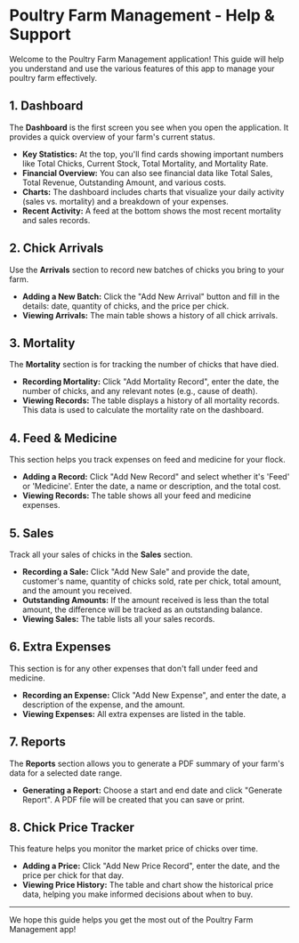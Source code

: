 # Poultry Farm Management - Help & Support

Welcome to the Poultry Farm Management application! This guide will help you understand and use the various features of this app to manage your poultry farm effectively.

## 1. Dashboard

The **Dashboard** is the first screen you see when you open the application. It provides a quick overview of your farm's current status.

-   **Key Statistics:** At the top, you'll find cards showing important numbers like Total Chicks, Current Stock, Total Mortality, and Mortality Rate.
-   **Financial Overview:** You can also see financial data like Total Sales, Total Revenue, Outstanding Amount, and various costs.
-   **Charts:** The dashboard includes charts that visualize your daily activity (sales vs. mortality) and a breakdown of your expenses.
-   **Recent Activity:** A feed at the bottom shows the most recent mortality and sales records.

## 2. Chick Arrivals

Use the **Arrivals** section to record new batches of chicks you bring to your farm.

-   **Adding a New Batch:** Click the "Add New Arrival" button and fill in the details: date, quantity of chicks, and the price per chick.
-   **Viewing Arrivals:** The main table shows a history of all chick arrivals.

## 3. Mortality

The **Mortality** section is for tracking the number of chicks that have died.

-   **Recording Mortality:** Click "Add Mortality Record", enter the date, the number of chicks, and any relevant notes (e.g., cause of death).
-   **Viewing Records:** The table displays a history of all mortality records. This data is used to calculate the mortality rate on the dashboard.

## 4. Feed & Medicine

This section helps you track expenses on feed and medicine for your flock.

-   **Adding a Record:** Click "Add New Record" and select whether it's 'Feed' or 'Medicine'. Enter the date, a name or description, and the total cost.
-   **Viewing Records:** The table shows all your feed and medicine expenses.

## 5. Sales

Track all your sales of chicks in the **Sales** section.

-   **Recording a Sale:** Click "Add New Sale" and provide the date, customer's name, quantity of chicks sold, rate per chick, total amount, and the amount you received.
-   **Outstanding Amounts:** If the amount received is less than the total amount, the difference will be tracked as an outstanding balance.
-   **Viewing Sales:** The table lists all your sales records.

## 6. Extra Expenses

This section is for any other expenses that don't fall under feed and medicine.

-   **Recording an Expense:** Click "Add New Expense", and enter the date, a description of the expense, and the amount.
-   **Viewing Expenses:** All extra expenses are listed in the table.

## 7. Reports

The **Reports** section allows you to generate a PDF summary of your farm's data for a selected date range.

-   **Generating a Report:** Choose a start and end date and click "Generate Report". A PDF file will be created that you can save or print.

## 8. Chick Price Tracker

This feature helps you monitor the market price of chicks over time.

-   **Adding a Price:** Click "Add New Price Record", enter the date, and the price per chick for that day.
-   **Viewing Price History:** The table and chart show the historical price data, helping you make informed decisions about when to buy.

---

We hope this guide helps you get the most out of the Poultry Farm Management app!
